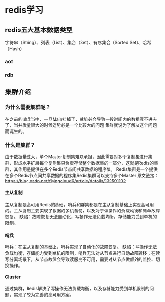 # redis学习

## redis五大基本数据类型

字符串（String）、列表（List）、集合（Set）、有序集合（Sorted Set）、哈希（Hash）

### aof

### rdb

## 集群介绍

### 为什么需要集群呢？

在之前的哨兵当中，一旦Main挂掉了，就势必会导致一段时间内的数据写不进去了，当并发量很大的时候这势必是一个比较大的问题
集群就说为了解决这个问题而诞生的。

### 什么是集群？

由于数据量过大，单个Master复制集难以承担，因此需要对多个复制集进行集群，形成水平扩展每个复制集只负责存储整个数据集的一部分，这就是Redis的集群，其作用是提供在多个Redis节点间共享数据的程序集。
Redis集群是一个提供在多个Redis节点间共享数据的程序集Redis集群可以支持多个Master
原文链接：https://blog.csdn.net/flyingcloud6/article/details/130591192

#### 主从复制

主从复制是高可用Redis的基础，哨兵和群集都是在主从复制基础上实现高可用的。主从复制主要实现了数据的多机备份，以及对于读操作的负载均衡和简单故障恢复。
缺陷：故障恢复无法自动化，写操作无法负载均衡，存储能力受到单机的限制。

#### 哨兵

哨兵：在主从复制的基础上，哨兵实现了自动化的故障恢复。
缺陷：写操作无法负载均衡，存储能力受到单机的限制，哨兵无法对从节点进行自动故障转移；在读写分离场景下，从节点故障会导致读服务不可用，需要对从节点做额外的监控、切换操作。

#### Cluster

通过集群，Redis解决了写操作无法负载均衡，以及存储能力受到单机限制的问题，实现了较为完善的高可用方案。